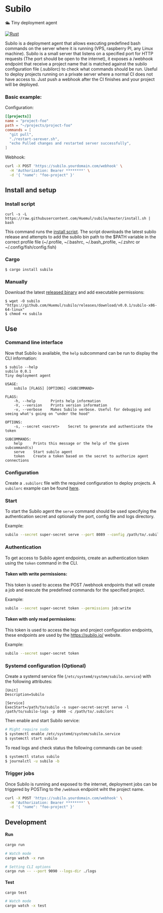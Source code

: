 # Subilo

🛳 Tiny deployment agent

[![Rust](https://github.com/huemul/subilo/workflows/Rust/badge.svg)](https://github.com/Huemul/subilo/actions?query=workflow%3ARust)

Subilo is a deployment agent that allows executing predefined bash commands on
the server where it is running (VPS, raspberry PI, any Linux machine).
Subilo is a small server that listens on a specified port for HTTP requests
(The port should be open to the internet), it exposes a /webhook endpoint that
receive a project name that is matched against the subilo configuration file
(.subilorc) to check what commands should be run.
Useful to deploy projects running on a private server where a normal CI does not
have access to. Just push a webhook after the CI finishes and your project will
be deployed.

### Basic example: 

Configuration:

```toml
[[projects]]
name = "project-foo"
path = "~/projects/project-foo"
commands = [
  "git pull",
  "./restart-serever.sh",
  "echo Pulled changes and restarted server successfully",
]
```

Webhook:

```bash
curl -X POST 'https://subilo.yourdomain.com/webhook' \
  -H 'Authorization: Bearer ********' \
  -d '{ "name": "foo-project" }'
```

## Install and setup

### Install script

```
curl -s -L https://raw.githubusercontent.com/Huemul/subilo/master/install.sh | bash
```

This command runs the [install script](https://github.com/Huemul/subilo/blob/master/install.sh).
The script downloads the latest subilo release and attempts to add the subilo bin
path to the $PATH variable in the correct profile file (~/.profile, ~/.bashrc,
~/.bash_profile, ~/.zshrc or ~/.config/fish/config.fish)

### Cargo

```
$ cargo install subilo
```

### Manually

Download the latest [released binary](https://github.com/Huemul/subilo/releases)
and add executable permissions:

```
$ wget -O subilo "https://github.com/Huemul/subilo/releases/download/v0.0.1/subilo-x86-64-linux"
$ chmod +x subilo
```

## Use

### Command line interface

Now that Subilo is available, the `help` subcommand can be run to display the
CLI information:

```
$ subilo --help
subilo 0.0.1
Tiny deployment agent

USAGE:
    subilo [FLAGS] [OPTIONS] <SUBCOMMAND>

FLAGS:
    -h, --help       Prints help information
    -V, --version    Prints version information
    -v, --verbose    Makes Subilo verbose. Useful for debugging and seeing what's going on "under the hood"

OPTIONS:
    -s, --secret <secret>    Secret to generate and authenticate the token

SUBCOMMANDS:
    help     Prints this message or the help of the given subcommand(s)
    serve    Start subilo agent
    token    Create a token based on the secret to authorize agent connections
```

### Configuration

Create a `.subilorc` file with the required configuration to deploy projects.
A `subilorc` example can be found [here](https://github.com/Huemul/subilo/blob/master/sample.subilorc).

### Start

To start the Subilo agent the `serve` command should be used specifying the
authentication secret and optionally the port, config file and logs directory.

Example:

```bash
subilo --secret super-secret serve --port 8089 --config /path/to/.subilorc
```

### Authentication

To get access to Subilo agent endpoints, create an authentication token using the
`token` command in the CLI.

#### Token with write permissions:
This token is used to access the POST /webhook endpoints that will create a job
and execute the predefined commands for the specified project.

Example:

```bash
subilo --secret super-secret token --permissions job:write
```

#### Token with only read permissions:
This token is used to access the logs and project configuration endpoints, these
endpoints are used by the https://subilo.io/ website.

Example:

```bash
subilo --secret super-secret token
```

### Systemd configuration (Optional)

Create a systemd service file (`/etc/systemd/system/subilo.service`) with the
following attributes:

```
[Unit]
Description=Subilo

[Service]
ExecStart=/path/to/subilo -s super-secret-secret serve -l /path/to/subilo-logs -p 8080 -c /path/to/.subilorc
```

Then enable and start Subilo service:

```bash
# Might require sudo
$ systemctl enable /etc/systemd/system/subilo.service
$ systemctl start subilo
```

To read logs and check status the following commands can be used:

```bash
$ systemctl status subilo
$ journalctl -u subilo -b
```

### Trigger jobs

Once Subilo is running and exposed to the internet, deployment jobs can be
triggered by POSTing to the `/webhook` endpoint wiht the project name.

```bash
curl -X POST 'https://subilo.yourdomain.com/webhook' \
  -H 'Authorization: Bearer ********' \
  -d '{ "name": "foo-project" }'
```

## Development

#### Run

```bash
cargo run

# Watch mode
cargo watch -x run

# Setting CLI options
cargo run -- --port 9090 --logs-dir ./logs
```

#### Test

```bash
cargo test

# Watch mode
cargo watch -x test
```
